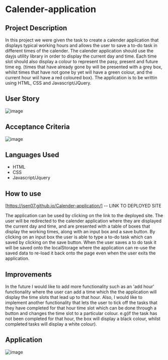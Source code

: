 # Calender-application

## Project Description

In this project we were given the task to create a calender application that displays typical working hours and allows the user to save a to-do task in different times of the calender. The calender application should use the dayjs utility library in order to display the current day and time. Each time slot should also display a colour to represent the pasy, present and future time eg. (times that have already gone by will be presented with a grey box, whilst times that have not gone by yet will have a green colour, and the current hour wiil have a red coloured box). The application is to be writtin using HTML, CSS and Javascript/JQuery.

## User Story
![image](https://user-images.githubusercontent.com/56829664/222550002-052f650a-a437-4da6-9bdf-0d57a09398a5.png)

## Acceptance Criteria 
![image](https://user-images.githubusercontent.com/56829664/222550234-dfb39ef9-8dfd-48a5-84a4-28775105f12d.png)

## Languages Used

- HTML
- CSS
- Javascript/Jquery

## How to use

[https://jsen07.github.io/Calender-application/] -- LINK TO DEPLOYED SITE

The application can be used by clicking on the link to the deployed site. The user will be redirected to the calender application where they are displayed the current day and time, and are presented with a table of boxes that display the working times, along with an input box and a save button. By clicking on an input box the user is able to type a to-do task which can saved by clicking on the save button. When the user saves a to do task it will be saved onto the localStorage where the application can re-use the saved data to re-load it back onto the page even when the user exits the application. 


## Improvements
In the future I would like to add more functionality such as an 'add hour' functionality where the user can add a time which the the application will display the time slots that lead up to that hour. Also, I would like to implement another functionality that lets the user to tick off the tasks that they have completed for that hour time slot which can be done through a button and changes the time slot to a particular colour. e.g(if the task has not been completed for that hour, the box will display a black colour, whilst completed tasks will display a white colour).
## Application
![image](https://user-images.githubusercontent.com/56829664/222553499-94f36905-b397-48d8-80b7-f4bd10de5540.png)

